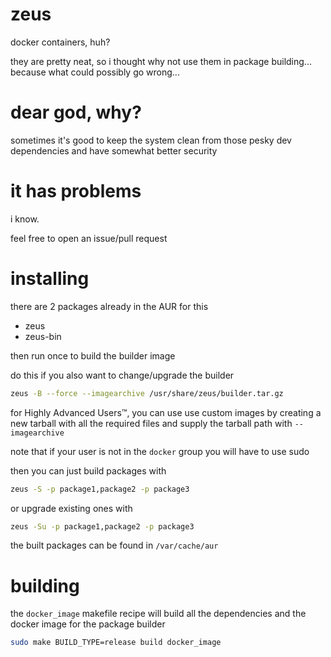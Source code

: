 # zeus

docker containers, huh?

they are pretty neat, so i thought why not use them in package building... because what could possibly go wrong...

# dear god, why?

sometimes it's good to keep the system clean from those pesky dev dependencies and have somewhat better security

# it has problems

i know.

feel free to open an issue/pull request

# installing

there are 2 packages already in the AUR for this

-   zeus
-   zeus-bin

then run once to build the builder image

do this if you also want to change/upgrade the builder

```bash
zeus -B --force --imagearchive /usr/share/zeus/builder.tar.gz
```

for Highly Advanced Users™, you can use use custom images by creating a new tarball with all the required files and supply the tarball path with `--imagearchive`

note that if your user is not in the `docker` group you will have to use sudo

then you can just build packages with

```bash
zeus -S -p package1,package2 -p package3
```

or upgrade existing ones with

```bash
zeus -Su -p package1,package2 -p package3
```

the built packages can be found in `/var/cache/aur`

# building

the `docker_image` makefile recipe will build all the dependencies and the docker image for the package builder

```bash
sudo make BUILD_TYPE=release build docker_image
```
